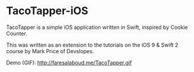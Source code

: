 # TacoTapper-iOS

TacoTapper is a simple iOS application written in Swift, inspired by Cookie Counter. 

This was written as an extension to the tutorials on the iOS 9 & Swift 2 course by Mark Price of Devslopes.

Demo (GIF): http://faresalaboud.me/TacoTapper.gif
